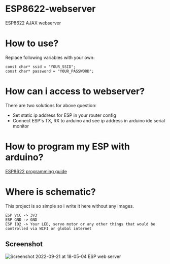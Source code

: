 # ESP8622-webserver
ESP8622 AJAX webserver

# How to use?
Replace following variables with your own:
```
const char* ssid = "YOUR_SSID";
const char* password = "YOUR_PASSWORD";
```

# How can i access to webserver?
There are two solutions for above question:
- Set static ip address for ESP in your router config
- Connect ESP's TX, RX to arduino and see ip address in arduino ide serial monitor

# How to program my ESP with arduino?
[ESP8622 programming guide](https://github.com/mohamadkhalaj/esp8266-programming-guide/blob/main/README.md)

# Where is schematic?
This project is so simple so i write it here without any images.
```
ESP VCC -> 3v3
ESP GND -> GND
ESP IO2 -> Your LED, servo motor or any other things that would be controlled via WIFI or global internet
```

## Screenshot
![Screenshot 2022-09-21 at 18-05-04 ESP web server](https://user-images.githubusercontent.com/62938359/191518216-8723569e-b27e-40c4-bb7f-744f081eec82.png)
